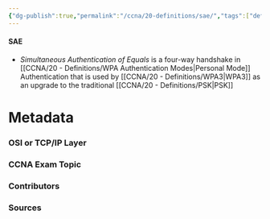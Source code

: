 ```yaml
---
{"dg-publish":true,"permalink":"/ccna/20-definitions/sae/","tags":["defs_ccna"]}
---
```


#### SAE
- *Simultaneous Authentication of Equals* is a four-way handshake in [[CCNA/20 - Definitions/WPA Authentication Modes\|Personal Mode]] Authentication that is used by [[CCNA/20 - Definitions/WPA3\|WPA3]] as an upgrade to the traditional [[CCNA/20 - Definitions/PSK\|PSK]]





# Metadata
### OSI or TCP/IP Layer

### CCNA Exam Topic

### Contributors

### Sources
